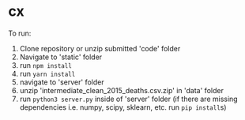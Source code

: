 # cx
To run:
1. Clone repository or unzip submitted 'code' folder
2. Navigate to 'static' folder
3. run `npm install`
4. run `yarn install`
5. navigate to 'server' folder
6. unzip 'intermediate_clean_2015_deaths.csv.zip' in 'data' folder
7. run `python3 server.py` inside of 'server' folder
  (if there are missing dependencies i.e. numpy, scipy, sklearn, etc. run `pip install`s)
